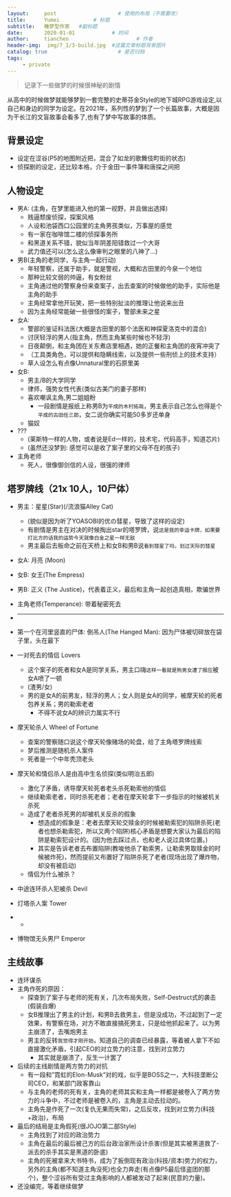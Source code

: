 ```yaml
---
layout:     post                    # 使用的布局（不需要改）
title:      Yumei           # 标题 
subtitle:   睡梦型作家   #副标题
date:       2020-01-01            # 时间
author:     tianchen                      # 作者
header-img:  img/7_1/3-build.jpg  #这篇文章标题背景图片  
catalog: true                       # 是否归档
tags: 
	 - private
---
```



> 记录下一些做梦的时候很神秘的剧情

从高中的时候做梦就能够梦到一套完整的史蒂芬金Style的地下城RPG游戏设定,以自己和身边的同学为设定。在2021年，系列性的梦到了一个长篇故事，大概是因为干长江的文盲故事会看多了,也有了梦中写故事的体质。

## 背景设定

* 设定在涩谷(P5的地图附近把，混合了如龙的歌舞伎町街的状态)
* 侦探剧的设定，还比较本格，介于金田一事件簿和唐探之间把

## 人物设定

* 男A: (主角，在梦里能进入他的第一视野，并且做出选择)
  * 贱逼颓废侦探，探案风格
  * 人设和池袋西口公园里的主角男孩类似，万事屋的感觉
  * 有一家在咖啡馆二楼的侦探事务所
  * 和黑道关系不错，貌似当年阴差阳错救过一个大哥
  * 武力值还可以(怎么这么像审判之眼里的八神了…)
* 男B(主角的老同学，与主角一起行动)
  * 年轻警察，还属于助手，就是警视，大概和古田里的今泉一个地位
  * 那种比较文弱的帅逼，有女粉丝
  * 主角通过他的警察身份来查案子，出去查案的时候做他的助手，实际他是主角的助手
  * 主角经常拿他开玩笑，把一些特别扯淡的推理让他说来出丑
  * 因为主角经常能破一些很怪的案子，警部未来之星
* 女A: 
  * 警部的鉴证科法医(大概是古田里的那个法医和神探夏洛克中的混合)
  * 讨厌轻浮的男人(指主角，然而主角某些时候也不轻浮)
  * 日夜颠倒，和主角团在关东煮店里相遇，她的正餐和主角团的夜宵冲突了
  * （工具类角色，可以提供和隐瞒线索，以及提供一些刑侦上的技术支持）
  * 草人设怎么有点像Unnatural里的石原里美
* 女B:
  * 男主/B的大学同学
  * 律师，强势女性代表(类似古美门的妻子那样)
  * 喜欢嘲讽主角,男二姐姐粉
    * 一段剧情是报纸上称男B为`平成的木村拓哉`，男主表示自己怎么也得是个`平成的古田任三郎`，女二说你确实可能50多岁还单身
  * 猫奴
* ???
  * (莱斯特一样的人物，或者说是Ed一样的，技术宅，代码高手，知道芯片)
  * (虽然还没梦到: 感觉可以是收了案子里的父母不在的孩子)
* 主角老师 
  * 死人，很像御剑信的人设，很强的律师

## 塔罗牌线（21x 10人，10尸体）

* 男主：星星(Star)(/流浪猫Alley Cat)

  * (貌似是因为听了YOASOBI的优の彗星，导致了这样的设定)
  * 有剧情是男主在对决的时候掏出star的塔罗牌，说`这是我的幸运卡牌，如果要打比方的话我的运势今天就像白金之星一样无敌`
  * 男主最后去板命之前在天桥上和女B和男B说`看到彗星了吗，划过天际的彗星`

* 女A: 月亮 (Moon)

* 女B: 女王(The Empress)

* 男B: 正义 (The Justice)，代表着正义，最后和主角一起创造真相，欺骗世界

* 主角老师(Temperance): 带着秘密死去

* ------------------------

* 第一个在河里竖直的尸体: 倒吊人(The Hanged Man): 因为尸体被切碎放在袋子里，头在最下

* 一对死去的情侣 Lovers

  * 这个案子的死者和女A是同学关系，男主口嗨`这样一看就是狗男女遭了报应`被女A喷了一顿
  * (渣男/女)
  * 男的是女A的前男友，轻浮的男人；女人则是女A的同学，被摩天轮的死者包养关系；男的勒索老者
    * 不得不说女A的辨识力属实不行

* 摩天轮杀人 Wheel of Fortune

  * 查案的警察随口说这个摩天轮像赌场的轮盘，给了主角塔罗牌线索
  * 梦后推测是随机杀人案件
  * 死者是一个中年秃顶老头

* 摩天轮和情侣杀人是由高中生名侦探(类似明治五郎)

  * 激化了矛盾，诱导摩天轮死者老头杀死勒索他的情侣
  * 继续勒索老者，同时杀死老者；老者在摩天轮拿下一步指示的时候被机关杀死
  * 造成了老者杀死男的却被机关反杀的假象
    * 想造成的假象是：老者去摩天轮交赎金的时候被勒索犯的陷阱杀死(老者也想杀勒索犯，所以又两个陷阱)核心矛盾是想要大家认为最后的陷阱是勒索犯设计的。(因为他去踩过点，也和老人说过具体位置。)
    * 其实是告诉老者去布置陷阱(教唆他杀了勒索男，让勒索男取赎金的时候被炸死)，然而提前又布置好了陷阱杀死了老者(现场出现了爆炸物，却没有被启动)
  * 情侣为什么被杀？

* 中途连环杀人犯被杀 Devil

* 灯塔杀人案 Tower

* * 

* 博物馆无头男尸 Emperor



## 主线故事

* 连环谋杀
* 主角作死的原因：
  * 探查到了案子与老师的死有关，几次布局失败，Self-Destruct式的袭击(假装自爆)
  * 女B推理出了男主的计划，和男B去救男主，但是没成功，不过起到了一定效果，有警察在场，对方不敢直接搞死男主，只是给他抓起来了。以为男主崩溃了，去嘴炮男主
  * 男主的反转`我觉得才刚开始`，知道自己的调查已经暴露，等着被人拿下不如直接激化矛盾，引起CEO的对立势力的注意，找到对立势力
    * 其实就是崩溃了，反生一计罢了
* 后续的主线剧情是两方势力的对抗
  * 有一段和”霓虹的Elon-Musk“对的戏，似乎是BOSS之一，大科技垄断公司CEO，和某部门政客靠山
  * 与主角的老师的死有关，主角的老师其实和主角一样都是被卷入了两方势力的斗争中，不过老师是被卷入的，主角是主动去拉动的。
  * 主角先是作死了一次(复仇无果而失常)，之后反攻，找到对立势力(科技+政治)，布局
* 最后的结局是主角假死(很JOJO第二部Style)
  * 主角找到了对应的政治势力
  * 主角在最后的最后被己方的后台政治家所设计杀害(但是其实被黑道救了-派去的杀手其实是黑道的卧底)
  * 主角的死被拿来大书特书，成为了扳倒现有政治(科技/资本)势力的权力，另外的主角(都不知道主角没死)也全力奔走(有点像P5最后怪盗团的那个)，整个涩谷所有受过主角影响的人都被发动了起来(民意的力量)。
* 还没编完，等着继续做梦
